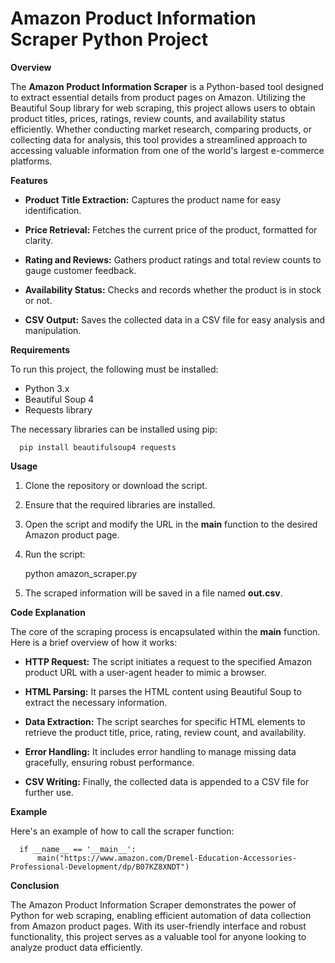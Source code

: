 # Amazon Product Information Scraper Python Project
**Overview**

The **Amazon Product Information Scraper** is a Python-based tool designed to extract essential details from product pages on Amazon. Utilizing the Beautiful Soup library for web scraping, this project allows users to obtain product titles, prices, ratings, review counts, and availability status efficiently. Whether conducting market research, comparing products, or collecting data for analysis, this tool provides a streamlined approach to accessing valuable information from one of the world's largest e-commerce platforms.

**Features**

* **Product Title Extraction:** Captures the product name for easy identification.
  
* **Price Retrieval:** Fetches the current price of the product, formatted for clarity.
  
* **Rating and Reviews:** Gathers product ratings and total review counts to gauge customer feedback.
  
* **Availability Status:** Checks and records whether the product is in stock or not.
  
* **CSV Output:** Saves the collected data in a CSV file for easy analysis and manipulation.

**Requirements**

To run this project, the following must be installed:

* Python 3.x
* Beautiful Soup 4
* Requests library
  
The necessary libraries can be installed using pip:

      pip install beautifulsoup4 requests

**Usage**

1) Clone the repository or download the script.
2) Ensure that the required libraries are installed.
3) Open the script and modify the URL in the **main** function to the desired Amazon product page.
4) Run the script:

      python amazon_scraper.py

5) The scraped information will be saved in a file named **out.csv**.

**Code Explanation**

The core of the scraping process is encapsulated within the **main** function. Here is a brief overview of how it works:

* **HTTP Request:** The script initiates a request to the specified Amazon product URL with a user-agent header to mimic a browser.

* **HTML Parsing:** It parses the HTML content using Beautiful Soup to extract the necessary information.

* **Data Extraction:** The script searches for specific HTML elements to retrieve the product title, price, rating, review count, and availability.

* **Error Handling:** It includes error handling to manage missing data gracefully, ensuring robust performance.

* **CSV Writing:** Finally, the collected data is appended to a CSV file for further use.

**Example**

Here's an example of how to call the scraper function:

      if __name__ == '__main__':
          main("https://www.amazon.com/Dremel-Education-Accessories-Professional-Development/dp/B07KZ8XNDT")

**Conclusion**

The Amazon Product Information Scraper demonstrates the power of Python for web scraping, enabling efficient automation of data collection from Amazon product pages. With its user-friendly interface and robust functionality, this project serves as a valuable tool for anyone looking to analyze product data efficiently.







